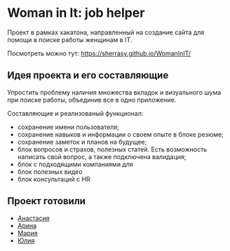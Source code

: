 # Woman in It: job helper
Проект в рамках хакатона, направленный на создание сайта для помощи в поиске работы женщинам в IT. 

Посмотреть можно тут: https://sherrasy.github.io/WomanInIT/

## Идея проекта и его составляющие

Упростить проблему наличия множества вкладок и визуального шума при поиске работы, объединив все в одно приложение. 

Составляющие и реализованый функционал:
- сохранение имени пользователя;
- сохранение навыков и информации о своем опыте в блоке резюме;
- сохранение заметок и планов на будущее;
- блок вопросов и страхов, полезных статей. Есть возможность написать свой вопрос, а также подключена валидация;
- блок с подходящими компаниями для 
- блок полезных видео
- блок консультаций с HR

## Проект готовили
- [Анастасия](https://github.com/sherrasy)
- [Арина](https://github.com/Archik-K)
- [Мария](https://github.com/girloflondon)
- [Юлия](https://github.com/yuliyazhi)

